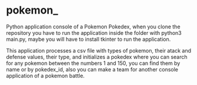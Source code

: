 # pokemon_
Python application console of a Pokemon Pokedex, when you clone the repository you have to run the application inside the folder with python3 main.py, maybe you will have to install tkinter to run the application.

This application processes a csv file with types of pokemon, their atack and defense values, their type, and initializes a pokedex where you can search for any pokemon between the numbers 1 and 150, you can find them by name or by pokedex_id, also you can make a team for another console application of a pokemon battle.
